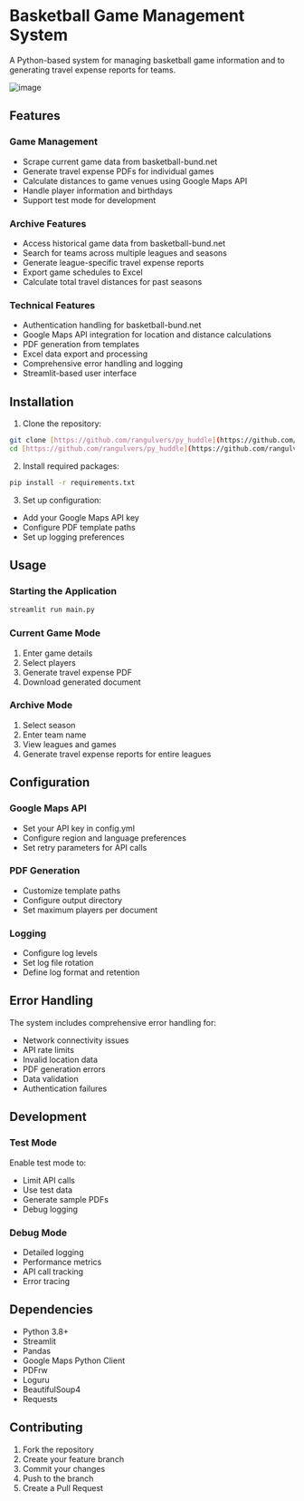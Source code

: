 
# Basketball Game Management System

A Python-based system for managing basketball game information and to generating travel expense reports for teams. 
  
![image](https://github.com/user-attachments/assets/415d3fc3-7797-4303-a6a6-bb8d59ee6b3a)

## Features

### Game Management
- Scrape current game data from basketball-bund.net
- Generate travel expense PDFs for individual games
- Calculate distances to game venues using Google Maps API
- Handle player information and birthdays
- Support test mode for development

### Archive Features
- Access historical game data from basketball-bund.net
- Search for teams across multiple leagues and seasons
- Generate league-specific travel expense reports
- Export game schedules to Excel
- Calculate total travel distances for past seasons

### Technical Features
- Authentication handling for basketball-bund.net
- Google Maps API integration for location and distance calculations
- PDF generation from templates
- Excel data export and processing
- Comprehensive error handling and logging
- Streamlit-based user interface

## Installation

1. Clone the repository:
```bash
git clone [https://github.com/rangulvers/py_huddle](https://github.com/rangulvers/py_huddle)
cd [https://github.com/rangulvers/py_huddle](https://github.com/rangulvers/py_huddle)
```

2. Install required packages:
```bash
pip install -r requirements.txt
```

3. Set up configuration:
- Add your Google Maps API key
- Configure PDF template paths
- Set up logging preferences

## Usage

### Starting the Application
```bash
streamlit run main.py
```

### Current Game Mode
1. Enter game details
2. Select players
3. Generate travel expense PDF
4. Download generated document

### Archive Mode
1. Select season
2. Enter team name
3. View leagues and games
4. Generate travel expense reports for entire leagues

## Configuration

### Google Maps API
- Set your API key in config.yml
- Configure region and language preferences
- Set retry parameters for API calls

### PDF Generation
- Customize template paths
- Configure output directory
- Set maximum players per document

### Logging
- Configure log levels
- Set log file rotation
- Define log format and retention

## Error Handling

The system includes comprehensive error handling for:
- Network connectivity issues
- API rate limits
- Invalid location data
- PDF generation errors
- Data validation
- Authentication failures

## Development

### Test Mode
Enable test mode to:
- Limit API calls
- Use test data
- Generate sample PDFs
- Debug logging

### Debug Mode
- Detailed logging
- Performance metrics
- API call tracking
- Error tracing

## Dependencies

- Python 3.8+
- Streamlit
- Pandas
- Google Maps Python Client
- PDFrw
- Loguru
- BeautifulSoup4
- Requests

## Contributing

1. Fork the repository
2. Create your feature branch
3. Commit your changes
4. Push to the branch
5. Create a Pull Request
